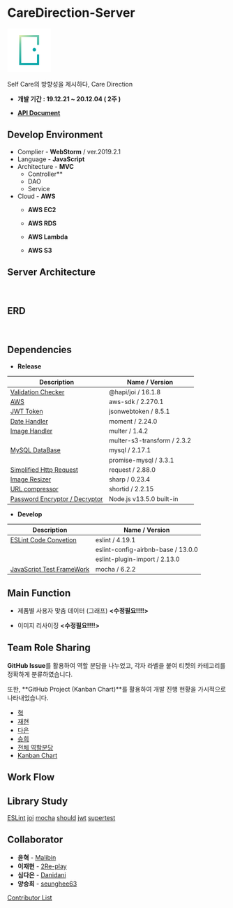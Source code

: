 # CareDirection-Server

<img src="resource/logo.png" width="100">

Self Care의 방향성을 제시하다, Care Direction

- **개발 기간 : 19.12.21 ~ 20.12.04 ( 2주 )**

- **[API Document](https://github.com/CareDirection/CareDirection-Server/wiki)**

  

## Develop Environment

- Complier - **WebStorm** / ver.2019.2.1
- Language - **JavaScript**
 - Architecture - **MVC**
   + Controller**
   + DAO
   + Service
- Cloud - **AWS**
  + **AWS EC2**
  
  + **AWS RDS**
  
  + **AWS Lambda**
  
  + **AWS S3**
  
    

## Server Architecture

<img src="">



## ERD

<img src="">



## Dependencies

* **Release**

| Description                                                  | Name / Version              |
| ------------------------------------------------------------ | --------------------------- |
| [Validation Checker](https://hapi.dev/family/joi/)           | @hapi/joi / 16.1.8          |
| [AWS](https://docs.aws.amazon.com/sdk-for-javascript/v2/developer-guide/welcome.html) | aws-sdk / 2.270.1           |
| [JWT Token](https://www.npmjs.com/package/jsonwebtoken)      | jsonwebtoken / 8.5.1        |
| [Date Handler](https://momentjs.com/docs/)                   | moment / 2.24.0             |
| [Image Handler]()                                            | multer / 1.4.2              |
|                                                              | multer-s3-transform / 2.3.2 |
| [MySQL DataBase]()                                           | mysql / 2.17.1              |
|                                                              | promise-mysql / 3.3.1       |
| [Simplified Http Request](https://www.npmjs.com/package/request) | request / 2.88.0            |
| [Image Resizer](https://sharp.pixelplumbing.com/en/stable/)  | sharp / 0.23.4              |
| [URL compressor](https://www.npmjs.com/package/shortid)      | shortid / 2.2.15            |
|[Password Encryptor / Decryptor](https://nodejs.org/api/crypto.html)|Node.js v13.5.0 built-in|

* **Develop**

| Description                                       | Name / Version                     |
| ------------------------------------------------- | ---------------------------------- |
| [ESLint Code Convetion]()                         | eslint / 4.19.1                    |
|                                                   | eslint-config-airbnb-base / 13.0.0 |
|                                                   | eslint-plugin-import / 2.13.0      |
| [JavaScript Test FrameWork](https://mochajs.org/) | mocha / 6.2.2                      |



## Main Function

* 제품별 사용자 맞춤 데이터 (그래프)     **<수정필요!!!!>**

* 이미지 리사이징                                **<수정필요!!!!>**



## Team Role Sharing

**GitHub Issue**를 활용하여 역할 분담을 나누었고, 각자 라벨을 붙여 티켓의 카테고리를 정확하게 분류하였습니다. 

또한,  **GitHub Project (Kanban Chart)**를 활용하여 개발 진행 현황을 가시적으로 나타내었습니다.

* [혁]([https://github.com/CareDirection/CareDirection-Server/issues?q=is%3Aissue+is%3Aclosed+label%3A%ED%98%81](https://github.com/CareDirection/CareDirection-Server/issues?q=is%3Aissue+is%3Aclosed+label%3A혁))
* [재현]([https://github.com/CareDirection/CareDirection-Server/issues?q=is%3Aissue+is%3Aclosed+label%3A%EC%9E%AC%ED%98%84](https://github.com/CareDirection/CareDirection-Server/issues?q=is%3Aissue+is%3Aclosed+label%3A재현))
* [다은]([https://github.com/CareDirection/CareDirection-Server/issues?q=is%3Aissue+is%3Aclosed+label%3A%EB%8B%A4%EC%9D%80](https://github.com/CareDirection/CareDirection-Server/issues?q=is%3Aissue+is%3Aclosed+label%3A다은))
* [승희]([https://github.com/CareDirection/CareDirection-Server/issues?q=is%3Aissue+is%3Aclosed+label%3A%EC%8A%B9%ED%9D%AC](https://github.com/CareDirection/CareDirection-Server/issues?q=is%3Aissue+is%3Aclosed+label%3A승희))
* [전체 역할분담](https://github.com/CareDirection/CareDirection-Server/issues?q=is%3Aissue+is%3Aclosed)
* [Kanban Chart](https://github.com/orgs/CareDirection/projects/1?card_filter_query=label%3Aserver)



## Work Flow





## Library Study

[ESLint](./study/ESLint.md)
[joi](./study/joi.md)
[mocha](./study/mocha.md)
[should](./study/should.md)
[jwt](./study/jwt.md)
[supertest](./study/supertest.md)




## Collaborator

- **윤혁** - [Malibin](https://github.com/nightmare73)
- **이재현** - [2Re-play](https://github.com/2Re-play)
- **심다은** - [Danidani](https://github.com/DaEunShim)
- **양승희** - [seunghee63](https://github.com/seunghee63)

[Contributor List](https://github.com/CareDirection/CareDirection-Server/graphs/contributors)




